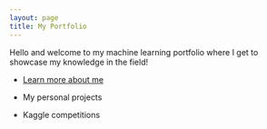 ```yaml
---
layout: page
title: My Portfolio
---
```


Hello and welcome to my machine learning portfolio where I get to showcase my knowledge in the field!

- [Learn more about me](index.md)

- My personal projects

- Kaggle competitions


